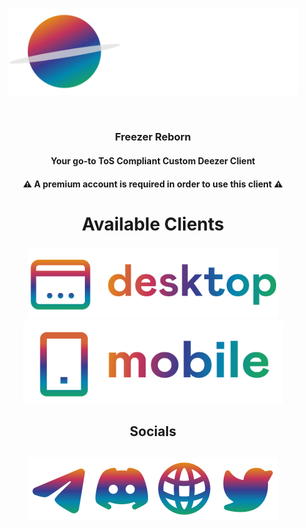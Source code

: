 <html>
<body>
<div align="center">
<p><a href="https://github.com/SaturnMusic/"><img src="https://github.com/SaturnMusic/.github/blob/main/banner.png?raw=true" alt="Logo" width="463" height="139.47"></a></p>
<br>
<h3>Freezer Reborn</h3>
<h4>Your go-to <b>ToS Compliant</b> Custom Deezer Client</h4>
<h4>⚠️ A premium account is required in order to use this client ⚠️</h4>
<h1> Available Clients </h1>
  <p><a href="https://github.com/SaturnMusic/pc"><img src="https://github.com/SaturnMusic/.github/blob/main/desktop.png?raw=true" alt="Logo" width="401" height="115.82"></a><a href="https://github.com/SaturnMusic/mobile"><img src="https://github.com/SaturnMusic/.github/blob/main/mobile.png?raw=true" alt="Logo" width="416" height="132.36"></a></p>
<h2> Socials <h2>
  <p><a href="https://t.me/SaturnReleases"><img src="https://github.com/SaturnMusic/.github/blob/main/telegram.png?raw=true" alt="Logo" width="100" height="100"></a><a href="https://saturnclient.dev/discord"><img src="https://github.com/SaturnMusic/.github/blob/main/discord.png?raw=true" alt="Logo" width="100" height="100"></a><a href="https://saturnclient.dev/"><img src="https://github.com/SaturnMusic/.github/blob/main/web.png?raw=true" alt="Logo" width="100" height="100"></a><a href="https://x.com/"><img src="https://github.com/SaturnMusic/.github/blob/main/twitter.png?raw=true" alt="Logo" width="100" height="100"></a></p>
</div>
</body>
</html>
